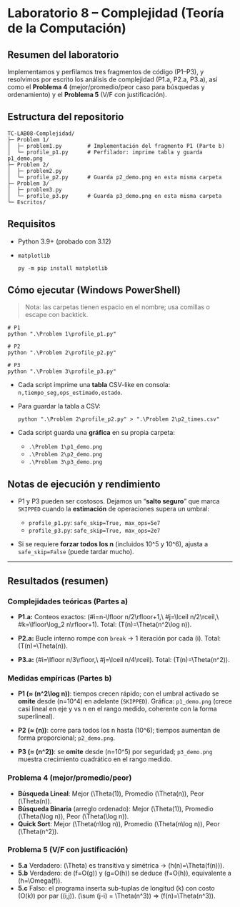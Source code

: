 # Laboratorio 8 – Complejidad (Teoría de la Computación)

## Resumen del laboratorio

Implementamos y perfilamos tres fragmentos de código (P1–P3), y resolvimos por escrito los análisis de complejidad (P1.a, P2.a, P3.a), así como el **Problema 4** (mejor/promedio/peor caso para búsquedas y ordenamiento) y el **Problema 5** (V/F con justificación).

## Estructura del repositorio

```
TC-LAB08-Complejidad/
├─ Problem 1/
│  ├─ problem1.py        # Implementación del fragmento P1 (Parte b)
│  └─ profile_p1.py      # Perfilador: imprime tabla y guarda p1_demo.png
├─ Problem 2/
│  ├─ problem2.py
│  └─ profile_p2.py      # Guarda p2_demo.png en esta misma carpeta
├─ Problem 3/
│  ├─ problem3.py
│  └─ profile_p3.py      # Guarda p3_demo.png en esta misma carpeta
└─ Escritos/             
```

## Requisitos

* Python 3.9+ (probado con 3.12)
* `matplotlib`

  ```
  py -m pip install matplotlib
  ```

## Cómo ejecutar (Windows PowerShell)

> Nota: las carpetas tienen espacio en el nombre; usa comillas o escape con backtick.

```
# P1
python ".\Problem 1\profile_p1.py"

# P2
python ".\Problem 2\profile_p2.py"

# P3
python ".\Problem 3\profile_p3.py"
```

* Cada script imprime una **tabla** CSV-like en consola: `n,tiempo_seg,ops_estimado,estado`.
* Para guardar la tabla a CSV:

  ```
  python ".\Problem 2\profile_p2.py" > ".\Problem 2\p2_times.csv"
  ```
* Cada script guarda una **gráfica** en su propia carpeta:

  * `.\Problem 1\p1_demo.png`
  * `.\Problem 2\p2_demo.png`
  * `.\Problem 3\p3_demo.png`

## Notas de ejecución y rendimiento

* P1 y P3 pueden ser costosos. Dejamos un “**salto seguro**” que marca `SKIPPED` cuando la **estimación** de operaciones supera un umbral:

  * `profile_p1.py`: `safe_skip=True, max_ops=5e7`
  * `profile_p3.py`: `safe_skip=True, max_ops=2e7`
* Si se requiere **forzar todos los n** (incluidos 10^5 y 10^6), ajusta a `safe_skip=False` (puede tardar mucho).

---

## Resultados (resumen)

### Complejidades teóricas (Partes a)

* **P1.a:**
  Conteos exactos: (#i=n-\lfloor n/2\rfloor+1,\ #j=\lceil n/2\rceil,\ #k=\lfloor\log_2 n\rfloor+1).
  Total: (T(n)=\Theta(n^2\log n)).

* **P2.a:**
  Bucle interno rompe con `break` → 1 iteración por cada (i).
  Total: (T(n)=\Theta(n)).

* **P3.a:**
  (#i=\lfloor n/3\rfloor,\ #j=\lceil n/4\rceil).
  Total: (T(n)=\Theta(n^2)).

### Medidas empíricas (Partes b)

* **P1 (≈ (n^2\log n))**: tiempos crecen rápido; con el umbral activado se **omite** desde (n=10^4) en adelante (`SKIPPED`).
  Gráfica: `p1_demo.png` (crece casi lineal en eje y vs n en el rango medido, coherente con la forma superlineal).

* **P2 (≈ (n))**: corre para todos los n hasta (10^6); tiempos aumentan de forma proporcional; `p2_demo.png`.

* **P3 (≈ (n^2))**: se **omite** desde (n=10^5) por seguridad; `p3_demo.png` muestra crecimiento cuadrático en el rango medido.

### Problema 4 (mejor/promedio/peor)

* **Búsqueda Lineal**:
  Mejor (\Theta(1)), Promedio (\Theta(n)), Peor (\Theta(n)).
* **Búsqueda Binaria** (arreglo ordenado):
  Mejor (\Theta(1)), Promedio (\Theta(\log n)), Peor (\Theta(\log n)).
* **Quick Sort**:
  Mejor (\Theta(n\log n)), Promedio (\Theta(n\log n)), Peor (\Theta(n^2)).

### Problema 5 (V/F con justificación)

* **5.a** Verdadero: (\Theta) es transitiva y simétrica → (h(n)=\Theta(f(n))).
* **5.b** Verdadero: de (f=O(g)) y (g=O(h)) se deduce (f=O(h)), equivalente a (h=\Omega(f)).
* **5.c** Falso: el programa inserta sub-tuplas de longitud (k) con costo (O(k)) por par ((i,j)).
  (\sum (j-i) = \Theta(n^3)) ⇒ (f(n)=\Theta(n^3)).
